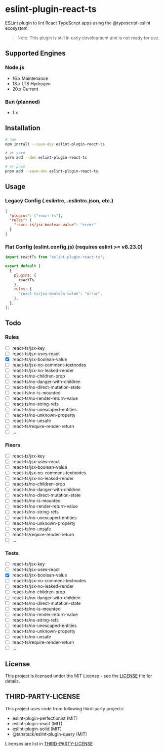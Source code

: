 # eslint-plugin-react-ts

ESLint plugin to lint React TypeScript apps using the @typescript-eslint ecosystem.

> Note: This plugin is still in early development and is not ready for use.

## Supported Engines

### Node.js

- 16.x Maintenance
- 18.x LTS Hydrogen
- 20.x Current

### Bun (planned)

- 1.x

## Installation

```bash
# npm
npm install --save-dev eslint-plugin-react-ts

# or yarn
yarn add --dev eslint-plugin-react-ts

# or pnpm
pnpm add --save-dev eslint-plugin-react-ts
```

## Usage

### Legacy Config (.eslintrc, .eslintrc.json, etc.)

```json
{
  "plugins": ["react-ts"],
  "rules": {
    "react-ts/jsx-boolean-value": "error"
  }
}
```

### Flat Config (eslint.config.js) (requires eslint >= v8.23.0)

```js
import reactTs from "eslint-plugin-react-ts";

export default [
  {
    plugins: {
      reactTs,
    },
    rules: {
      "react-ts/jsx-boolean-value": "error",
    },
  },
];
```

## Todo

### Rules

- [ ] react-ts/jsx-key
- [ ] react-ts/jsx-uses-react
- [x] react-ts/jsx-boolean-value
- [ ] react-ts/jsx-no-comment-textnodes
- [ ] react-ts/jsx-no-leaked-render
- [ ] react-ts/no-children-prop
- [ ] react-ts/no-danger-with-children
- [ ] react-ts/no-direct-mutation-state
- [ ] react-ts/no-is-mounted
- [ ] react-ts/no-render-return-value
- [ ] react-ts/no-string-refs
- [ ] react-ts/no-unescaped-entities
- [ ] react-ts/no-unknown-property
- [ ] react-ts/no-unsafe
- [ ] react-ts/require-render-return
- [ ] ...

### Fixers

- [ ] react-ts/jsx-key
- [ ] react-ts/jsx-uses-react
- [ ] react-ts/jsx-boolean-value
- [ ] react-ts/jsx-no-comment-textnodes
- [ ] react-ts/jsx-no-leaked-render
- [ ] react-ts/no-children-prop
- [ ] react-ts/no-danger-with-children
- [ ] react-ts/no-direct-mutation-state
- [ ] react-ts/no-is-mounted
- [ ] react-ts/no-render-return-value
- [ ] react-ts/no-string-refs
- [ ] react-ts/no-unescaped-entities
- [ ] react-ts/no-unknown-property
- [ ] react-ts/no-unsafe
- [ ] react-ts/require-render-return
- [ ] ...

### Tests

- [ ] react-ts/jsx-key
- [ ] react-ts/jsx-uses-react
- [x] react-ts/jsx-boolean-value
- [ ] react-ts/jsx-no-comment-textnodes
- [ ] react-ts/jsx-no-leaked-render
- [ ] react-ts/no-children-prop
- [ ] react-ts/no-danger-with-children
- [ ] react-ts/no-direct-mutation-state
- [ ] react-ts/no-is-mounted
- [ ] react-ts/no-render-return-value
- [ ] react-ts/no-string-refs
- [ ] react-ts/no-unescaped-entities
- [ ] react-ts/no-unknown-property
- [ ] react-ts/no-unsafe
- [ ] react-ts/require-render-return
- [ ] ...

## License

This project is licensed under the MIT License - see the [LICENSE](LICENSE) file for details.

## THIRD-PARTY-LICENSE

This project uses code from following third-party projects:

- eslint-plugin-perfectionist (MIT)
- eslint-plugin-react (MIT)
- eslint-plugin-solid (MIT)
- @tanstack/eslint-plugin-query (MIT)

Licenses are list in [THIRD-PARTY-LICENSE](THIRD-PARTY-LICENSE)
